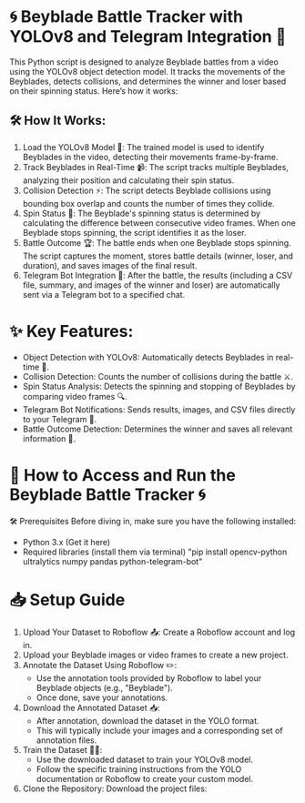 # 🌀 Beyblade Battle Tracker with YOLOv8 and Telegram Integration 🚀

This Python script is designed to analyze Beyblade battles from a video using the YOLOv8 object detection model. It tracks the movements of the Beyblades, detects collisions, and determines the winner and loser based on their spinning status. Here’s how it works:

## 🛠️ How It Works:
1. Load the YOLOv8 Model 🧠:
   The trained model is used to identify Beyblades in the video, detecting their movements frame-by-frame.
2. Track Beyblades in Real-Time 📹:
   The script tracks multiple Beyblades, analyzing their position and calculating their spin status.
3. Collision Detection ⚡:
   The script detects Beyblade collisions using bounding box overlap and counts the number of times they collide.
4. Spin Status 🔄:
   The Beyblade's spinning status is determined by calculating the difference between consecutive video frames. When one Beyblade stops spinning, the script identifies it as the loser.
5. Battle Outcome 🏆:
   The battle ends when one Beyblade stops spinning. The script captures the moment, stores battle details (winner, loser, and duration), and saves images of the final result.
6. Telegram Bot Integration 🤖:
   After the battle, the results (including a CSV file, summary, and images of the winner and loser) are automatically sent via a Telegram bot to a specified chat.

# ✨ Key Features:
- Object Detection with YOLOv8: Automatically detects Beyblades in real-time 🎯.
- Collision Detection: Counts the number of collisions during the battle ⚔️.
- Spin Status Analysis: Detects the spinning and stopping of Beyblades by comparing video frames 🔍.
- Telegram Bot Notifications: Sends results, images, and CSV files directly to your Telegram 📩.
- Battle Outcome Detection: Determines the winner and saves all relevant information 🏅.

# 🚀 How to Access and Run the Beyblade Battle Tracker 🌀
🛠️ Prerequisites
Before diving in, make sure you have the following installed:
- Python 3.x (Get it here)
- Required libraries (install them via terminal) "pip install opencv-python ultralytics numpy pandas python-telegram-bot"

# 📥 Setup Guide
1. Upload Your Dataset to Roboflow 📤:
   Create a Roboflow account and log in.
2. Upload your Beyblade images or video frames to create a new project.
3. Annotate the Dataset Using Roboflow ✏️:
   - Use the annotation tools provided by Roboflow to label your Beyblade objects (e.g., "Beyblade").
   - Once done, save your annotations.
4. Download the Annotated Dataset 📥:
   - After annotation, download the dataset in the YOLO format.
   - This will typically include your images and a corresponding set of annotation files.
5. Train the Dataset 🏋️‍♂️:
   - Use the downloaded dataset to train your YOLOv8 model.
   - Follow the specific training instructions from the YOLO documentation or Roboflow to create your custom model.
6. Clone the Repository:
   Download the project files: 
